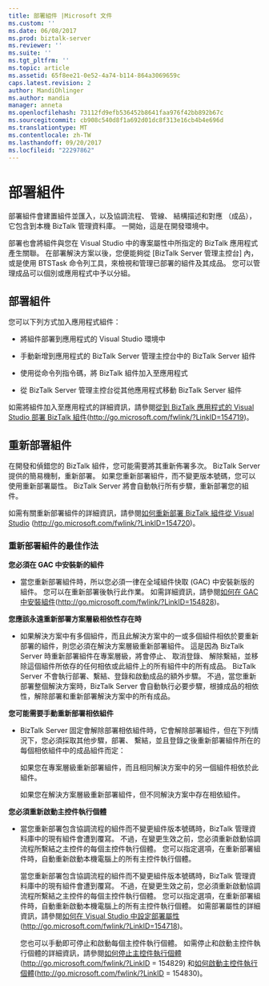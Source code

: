 ```yaml
---
title: 部署組件 |Microsoft 文件
ms.custom: ''
ms.date: 06/08/2017
ms.prod: biztalk-server
ms.reviewer: ''
ms.suite: ''
ms.tgt_pltfrm: ''
ms.topic: article
ms.assetid: 65f8ee21-0e52-4a74-b114-864a3069659c
caps.latest.revision: 2
author: MandiOhlinger
ms.author: mandia
manager: anneta
ms.openlocfilehash: 73112fd9efb536452b8641faa976f42bb892b67c
ms.sourcegitcommit: cb908c540d8f1a692d01dc8f313e16cb4b4e696d
ms.translationtype: MT
ms.contentlocale: zh-TW
ms.lasthandoff: 09/20/2017
ms.locfileid: "22297862"
---
```

# <a name="deploying-an-assembly"></a>部署組件
部署組件會建置組件並匯入，以及協調流程、 管線、 結構描述和對應 （成品），它包含到本機 BizTalk 管理資料庫。 一開始，這是在開發環境中。  
  
 部署也會將組件與您在 Visual Studio 中的專案屬性中所指定的 BizTalk 應用程式產生關聯。 在部署解決方案以後，您便能夠從 [BizTalk Server 管理主控台] 內，或是使用 BTSTask 命令列工具，來檢視和管理已部署的組件及其成品。 您可以管理成品可以個別或應用程式中予以分組。  
  
## <a name="deploying-an-assembly"></a>部署組件  
 您可以下列方式加入應用程式組件：  
  
-   將組件部署到應用程式的 Visual Studio 環境中  
  
-   手動新增到應用程式的 BizTalk Server 管理主控台中的 BizTalk Server 組件  
  
-   使用從命令列指令碼，將 BizTalk 組件加入至應用程式  
  
-   從 BizTalk Server 管理主控台從其他應用程式移動 BizTalk Server 組件  
  
 如需將組件加入至應用程式的詳細資訊，請參閱[從到 BizTalk 應用程式的 Visual Studio 部署 BizTalk 組件](http://go.microsoft.com/fwlink/?LinkID=154719)(http://go.microsoft.com/fwlink/?LinkID=154719)。  
  
## <a name="redeploying-assemblies"></a>重新部署組件  
 在開發和偵錯您的 BizTalk 組件，您可能需要將其重新佈署多次。 BizTalk Server 提供的簡易機制，重新部署。 如果您重新部署組件，而不變更版本號碼，您可以使用重新部署屬性。 BizTalk Server 將會自動執行所有步驟，重新部署您的組件。  
  
 如需有關重新部署組件的詳細資訊，請參閱[如何重新部署 BizTalk 組件從 Visual Studio](http://go.microsoft.com/fwlink/?LinkID=154720) (http://go.microsoft.com/fwlink/?LinkID=154720)。  
  
### <a name="best-practices-for-redeploying-an-assembly"></a>重新部署組件的最佳作法  
 **您必須在 GAC 中安裝新的組件**  
  
-   當您重新部署組件時，所以您必須一律在全域組件快取 (GAC) 中安裝新版的組件。 您可以在重新部署後執行此作業。 如需詳細資訊，請參閱[如何在 GAC 中安裝組件](http://go.microsoft.com/fwlink/?LinkID=154828)(http://go.microsoft.com/fwlink/?LinkID=154828)。  
  
 **您應該永遠重新部署方案層級相依性存在時**  
  
-   如果解決方案中有多個組件，而且此解決方案中的一或多個組件相依於要重新部署的組件，則您必須在解決方案層級重新部署組件。 這是因為 BizTalk Server 時重新部署組件在專案層級，將會停止、 取消登錄、 解除繫結，並移除這個組件所依存的任何相依或此組件上的所有組件中的所有成品。 BizTalk Server 不會執行部署、繫結、登錄和啟動成品的額外步驟。 不過，當您重新部署整個解決方案時，BizTalk Server 會自動執行必要步驟，根據成品的相依性，解除部署和重新部署解決方案中的所有成品。  
  
 **您可能需要手動重新部署相依組件**  
  
-   BizTalk Server 固定會解除部署相依組件時，它會解除部署組件，但在下列情況下，您必須採取其他步驟，部署、 繫結，並且登錄之後重新部署組件所在的每個相依組件中的成品組件而定：  
  
     如果您在專案層級重新部署組件，而且相同解決方案中的另一個組件相依於此組件。  
  
     如果您在解決方案層級重新部署組件，但不同解決方案中存在相依組件。  
  
 **您必須重新啟動主控件執行個體**  
  
-   當您重新部署包含協調流程的組件而不變更組件版本號碼時，BizTalk 管理資料庫中的現有組件會遭到覆寫。 不過，在變更生效之前，您必須重新啟動協調流程所繫結之主控件的每個主控件執行個體。 您可以指定選項，在重新部署組件時，自動重新啟動本機電腦上的所有主控件執行個體。  
  
     當您重新部署包含協調流程的組件而不變更組件版本號碼時，BizTalk 管理資料庫中的現有組件會遭到覆寫。 不過，在變更生效之前，您必須重新啟動協調流程所繫結之主控件的每個主控件執行個體。 您可以指定選項，在重新部署組件時，自動重新啟動本機電腦上的所有主控件執行個體。 如需部署屬性的詳細資訊，請參閱[如何在 Visual Studio 中設定部署屬性](http://go.microsoft.com/fwlink/?LinkID=154718)(http://go.microsoft.com/fwlink/?LinkID=154718)。  
  
     您也可以手動即可停止和啟動每個主控件執行個體。 如需停止和啟動主控件執行個體的詳細資訊，請參閱[如何停止主控件執行個體](http://go.microsoft.com/fwlink/?LinkID=154829)(http://go.microsoft.com/fwlink/?LinkID = 154829) 和[如何啟動主控件執行個體](http://go.microsoft.com/fwlink/?LinkID=154830)(http://go.microsoft.com/fwlink/?LinkID = 154830)。